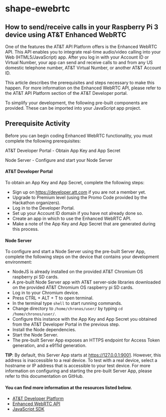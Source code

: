 # shape-ewebrtc

## How to send/receive calls in your Raspberry Pi 3 device using AT&T Enhanced WebRTC

One of the features the AT&T API Platform offers is the Enhanced WebRTC API. This API enables you to integrate real-time audio/video calling into your Web (HTML5/JavaScript) app. After you log in with your Account ID or Virtual Number, your app can send and receive calls to and from any US domestic telephone number, AT&T Virtual Number, or another AT&T Account ID.

This article describes the prerequisites and steps necessary to make this happen. For more information on the Enhanced WebRTC API, please refer to the AT&T API Platform section of the AT&T Developer portal.

To simplify your development, the following pre-built components are provided. These can be imported into your JavaScript app project.

## Prerequisite Activity
Before you can begin coding Enhanced WebRTC functionality, you must complete the following prerequisites:

AT&T Developer Portal - Obtain App Key and App Secret

Node Server - Configure and start your Node Server

#### AT&T Developer Portal
To obtain an App Key and App Secret, complete the following steps:

* Sign up on https://developer.att.com if you are not a member yet.
* Upgrade to Premium level (using the Promo Code provided by the Hackathon organizers).
* Log in to the Developer Portal.
* Set up your Account ID domain if you have not already done so.
* Create an app in which to use the Enhanced WebRTC API.
* Make a note of the App Key and App Secret that are generated during this process.

#### Node Server
To configure and start a Node Server using the pre-built Server App, complete the following steps on the device that contains your development environment:

* NodeJS is already installed on the provided AT&T Chromium OS raspberry pi SD cards.
* A pre-built Node Server app with AT&T server-side libraries downloaded on the provided AT&T Chromium OS raspberry pi SD cards.
* Log in to your Chromium device.
* Press CTRL + ALT + T to open terminal.
* In the terminal type `shell` to start running commands.
* Change directory to `/home/chronos/user/` by typing `cd /home/chronos/user/`.
* Configure this instance with the App Key and App Secret you obtained from the AT&T Developer Portal in the previous step.
* Install the Node dependencies.
* Start the Node Server.
* The pre-built Server App exposes an HTTPS endpoint for Access Token generation, and a e911id generation.

__TIP__: By default, this Server App starts at https://127.0.0.1:9001. However, this address is inaccessible to a real device. To test with a real device, select a hostname or IP address that is accessible to your test device. For more information on configuring and starting the pre-built Server App, please refer to this documentation on GitHub.

#### You can find more information at the resources listed below.
* [AT&T Developer Platform](https://developer.att.com/)
* [Enhanced WebRTC API](https://developer.att.com/enhanced-webrtc)
* [JavaScript SDK](https://developer.att.com/enhanced-webrtc/sdk)
